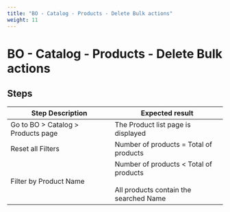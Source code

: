 ```yaml
---
title: "BO - Catalog - Products - Delete Bulk actions"
weight: 11
---
```


# BO - Catalog - Products - Delete Bulk actions
## Steps
| Step Description | Expected result |
| ----- | ----- |
| Go to BO > Catalog > Products page | The Product list page is displayed |
| Reset all Filters | Number of products = Total of products |
| Filter by Product Name | Number of products < Total of products<br> <br>All products contain the searched Name |
